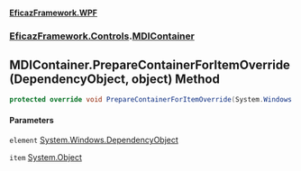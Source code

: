 #### [EficazFramework.WPF](EficazFrameworkWPF.md 'EficazFramework WPF')
### [EficazFramework.Controls](EficazFrameworkWPF.md#EficazFramework.Controls 'EficazFramework.Controls').[MDIContainer](EficazFramework.Controls/MDIContainer.md 'EficazFramework.Controls.MDIContainer')

## MDIContainer.PrepareContainerForItemOverride(DependencyObject, object) Method

```csharp
protected override void PrepareContainerForItemOverride(System.Windows.DependencyObject element, object item);
```
#### Parameters

<a name='EficazFramework.Controls.MDIContainer.PrepareContainerForItemOverride(System.Windows.DependencyObject,object).element'></a>

`element` [System.Windows.DependencyObject](https://docs.microsoft.com/en-us/dotnet/api/System.Windows.DependencyObject 'System.Windows.DependencyObject')

<a name='EficazFramework.Controls.MDIContainer.PrepareContainerForItemOverride(System.Windows.DependencyObject,object).item'></a>

`item` [System.Object](https://docs.microsoft.com/en-us/dotnet/api/System.Object 'System.Object')